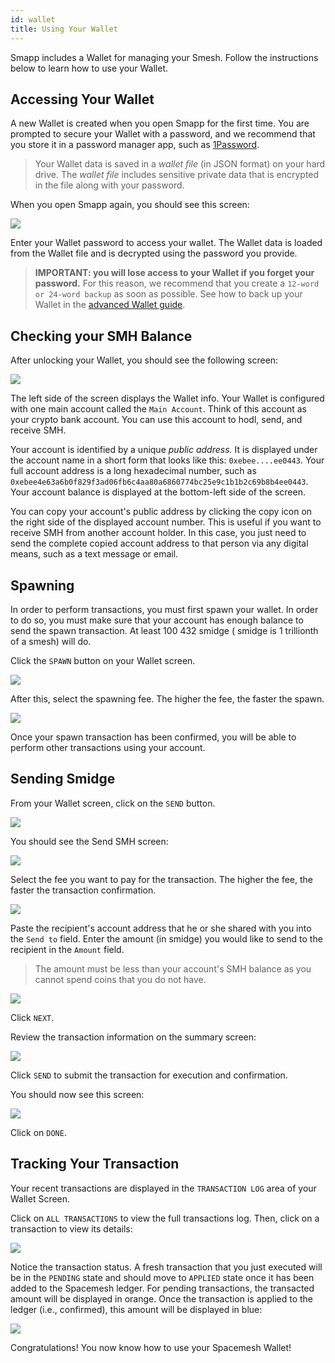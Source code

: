 ```yaml
---
id: wallet
title: Using Your Wallet
---
```


Smapp includes a Wallet for managing your Smesh. Follow the instructions below to learn how to use your Wallet.

## Accessing Your Wallet

A new Wallet is created when you open Smapp for the first time. You are prompted to secure your Wallet with a password, and we recommend that you store it in a password manager app, such as [1Password](https://1password.com).

> Your Wallet data is saved in a _wallet file_ (in JSON format) on your hard drive. The _wallet file_ includes sensitive private data that is encrypted in the file along with your password.

When you open Smapp again, you should see this screen:

![](./../../../../static/img/smapp/restore1.png)

Enter your Wallet password to access your wallet. The Wallet data is loaded from the Wallet file and is decrypted using the password you provide.

> **IMPORTANT: you will lose access to your Wallet if you forget your password.** For this reason, we recommend that you create a `12-word or 24-word backup` as soon as possible. See how to back up your Wallet in the [advanced Wallet guide](./advanced_wallet.md).

## Checking your SMH Balance

After unlocking your Wallet, you should see the following screen:

![](./../../../../static/img/smapp/spawn1.png)

The left side of the screen displays the Wallet info. Your Wallet is configured with one main account called the `Main Account`. Think of this account as your crypto bank account. You can use this account to hodl, send, and receive SMH.

Your account is identified by a unique _public address._ It is displayed under the account name in a short form that looks like this: `0xebee....ee0443`. Your full account address is a long hexadecimal number, such as `0xebee4e63a6b0f829f3ad06fb6c4aa80a6860774bc25e9c1b1b2c69b8b4ee0443`. Your account balance is displayed at the bottom-left side of the screen.

You can copy your account's public address by clicking the copy icon on the right side of the displayed account number. This is useful if you want to receive SMH from another account holder. In this case, you just need to send the complete copied account address to that person via any digital means, such as a text message or email.

## Spawning

In order to perform transactions, you must first spawn your wallet. In order to do so, you must make sure that your account has enough balance to send the spawn transaction. At least 100 432 smidge ( smidge is 1 trillionth of a smesh) will do.

Click the `SPAWN` button on your Wallet screen.

![](./../../../../static/img/smapp/spawn1.png)

After this, select the spawning fee. The higher the fee, the faster the spawn.

![](./../../../../static/img/smapp/spawn2.png)

Once your spawn transaction has been confirmed, you will be able to perform other transactions using your account.

## Sending Smidge

From your Wallet screen, click on the `SEND` button.

![](./../../../../static/img/smapp/send1.png)

You should see the Send SMH screen:

![](./../../../../static/img/smapp/send2.png)

Select the fee you want to pay for the transaction. The higher the fee, the faster the transaction confirmation.

![](./../../../../static/img/smapp/send3.png)

Paste the recipient's account address that he or she shared with you into the `Send to` field. Enter the amount (in smidge) you would like to send to the recipient in the `Amount` field.

> The amount must be less than your account's SMH balance as you cannot spend coins that you do not have.

![](./../../../../static/img/smapp/send4.png)

Click `NEXT`.

Review the transaction information on the summary screen:

![](./../../../../static/img/smapp/send5.png)

Click `SEND` to submit the transaction for execution and confirmation.

You should now see this screen:

![](./../../../../static/img/smapp/send6.png)

Click on `DONE`.

## Tracking Your Transaction

Your recent transactions are displayed in the `TRANSACTION LOG` area of your Wallet Screen.

Click on `ALL TRANSACTIONS` to view the full transactions log. Then, click on a transaction to view its details:

![](./../../../../static/img/smapp/send7.png)

Notice the transaction status. A fresh transaction that you just executed will be in the `PENDING` state and should move to `APPLIED` state once it has been added to the Spacemesh ledger. For pending transactions, the transacted amount will be displayed in orange. Once the transaction is applied to the ledger (i.e., confirmed), this amount will be displayed in blue:

![](./../../../../static/img/smapp/send8.png)

Congratulations! You now know how to use your Spacemesh Wallet!